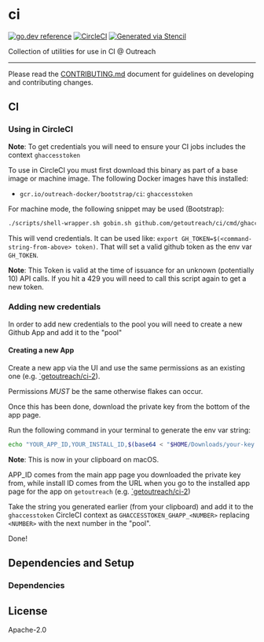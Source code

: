 
# ci

[![go.dev reference](https://img.shields.io/badge/go.dev-reference-007d9c?logo=go&logoColor=white)](https://pkg.go.dev/github.com/getoutreach/ci)
[![CircleCI](https://circleci.com/gh/getoutreach/ci.svg?style=shield)](https://circleci.com/gh/getoutreach/ci)
[![Generated via Stencil](https://img.shields.io/badge/Outreach-Stencil-%235951ff)](https://github.com/getoutreach/stencil)

<!--- Block(description) -->
Collection of utilities for use in CI @ Outreach
<!--- EndBlock(description) -->

----

Please read the [CONTRIBUTING.md](CONTRIBUTING.md) document for guidelines on developing and contributing changes.

<!--- Block(custom) -->
## CI

### Using in CircleCI

**Note**: To get credentials you will need to ensure your CI jobs includes the context `ghaccesstoken`

To use in CircleCI you must first download this binary as part of a base image or machine image. The following Docker images have this installed:

 * `gcr.io/outreach-docker/bootstrap/ci`: `ghaccesstoken`

For machine mode, the following snippet may be used (Bootstrap):

```bash
./scripts/shell-wrapper.sh gobin.sh github.com/getoutreach/ci/cmd/ghaccesstoken@<version-here>
```

This will vend credentials. It can be used like: `export GH_TOKEN=$(<command-string-from-above> token)`. That will set a valid github token as the env var `GH_TOKEN`.

**Note**: This Token is valid at the time of issuance for an unknown (potentially 10) API calls. If you hit a 429 you will need to call this script again to get a new token.

### Adding new credentials

In order to add new credentials to the pool you will need to create a new Github App and add it to the "pool"

#### Creating a new App

Create a new app via the UI and use the same permissions as an existing one (e.g. [`getoutreach/ci-2](https://github.com/organizations/getoutreach/settings/apps/getoutreach-ci-2)).

Permissions *MUST* be the same otherwise flakes can occur.

Once this has been done, download the private key from the bottom of the app page.

Run the following command in your terminal to generate the env var string:

```bash
echo "YOUR_APP_ID,YOUR_INSTALL_ID,$(base64 < "$HOME/Downloads/your-key.pem")" | pbcopy
```

**Note**: This is now in your clipboard on macOS.

APP_ID comes from the main app page you downloaded the private key from, while install ID comes from the URL when you go to the installed app page for the app on `getoutreach` (e.g. [`getoutreach/ci-2](https://github.com/organizations/getoutreach/settings/installations/21145320))

Take the string you generated earlier (from your clipboard) and add it to the `ghaccesstoken` CircleCI
context as `GHACCESSTOKEN_GHAPP_<NUMBER>` replacing `<NUMBER>` with the next number in the "pool".

Done!
<!--- EndBlock(custom) -->

## Dependencies and Setup

### Dependencies

<!--- Block(dependencies) -->
## License

Apache-2.0
<!--- EndBlock(dependencies) -->
